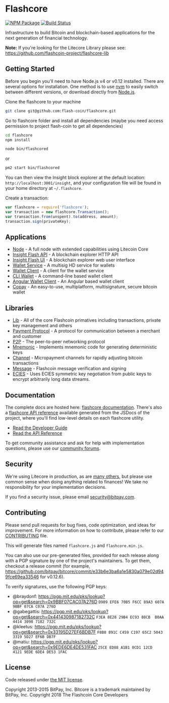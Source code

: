 Flashcore
=======

[![NPM Package](https://img.shields.io/npm/v/flashcore.svg?style=flat-square)](https://www.npmjs.org/package/flashcore)
[![Build Status](https://img.shields.io/travis/flashcoin-project/flashcore.svg?branch=master&style=flat-square)](https://travis-ci.org/flashcoin-project/flashcore)

Infrastructure to build Bitcoin and blockchain-based applications for the next generation of financial technology.

**Note:** If you're looking for the Litecore Library please see: https://github.com/flashcoin-project/flashcore-lib

## Getting Started

Before you begin you'll need to have Node.js v4 or v0.12 installed. There are several options for installation. One method is to use [nvm](https://github.com/creationix/nvm) to easily switch between different versions, or download directly from [Node.js](https://nodejs.org/).

Clone the flashcore to your machine

```bash
git clone git@github.com:flash-coin/flashcore.git
```

Go to flashcore folder and install all dependencies (maybe you need access permission to project flash-coin to get all dependencies)

```bash
cd flashcore
npm install
```
```bash
node bin/flashcored
```
or

```bash
pm2 start bin/flashcored
```

You can then view the Insight block explorer at the default location: `http://localhost:3001/insight`, and your configuration file will be found in your home directory at `~/.flashcore`.

Create a transaction:
```js
var flashcore = require('flashcore');
var transaction = new flashcore.Transaction();
var transaction.from(unspent).to(address, amount);
transaction.sign(privateKey);
```

## Applications

- [Node](https://github.com/flashcoin-project/flashcore-node) - A full node with extended capabilities using Litecoin Core
- [Insight Flash API](https://github.com/flashcoin-project/insight-flash-api) - A blockchain explorer HTTP API
- [Insight Flash UI](https://github.com/flashcoin-project/insight-flash-ui) - A blockchain explorer web user interface
- [Wallet Service](https://github.com/bitpay/bitcore-wallet-service) - A multisig HD service for wallets
- [Wallet Client](https://github.com/bitpay/bitcore-wallet-client) - A client for the wallet service
- [CLI Wallet](https://github.com/bitpay/bitcore-wallet) - A command-line based wallet client
- [Angular Wallet Client](https://github.com/bitpay/angular-bitcore-wallet-client) - An Angular based wallet client
- [Copay](https://github.com/bitpay/copay) - An easy-to-use, multiplatform, multisignature, secure bitcoin wallet

## Libraries

- [Lib](https://github.com/flashcoin-project/flashcore-lib) - All of the core Flashcoin primatives including transactions, private key management and others
- [Payment Protocol](https://github.com/bitpay/bitcore-payment-protocol) - A protocol for communication between a merchant and customer
- [P2P](https://github.com/flashcoin-project/flashcore-p2p) - The peer-to-peer networking protocol
- [Mnemonic](https://github.com/bitpay/bitcore-mnemonic) - Implements mnemonic code for generating deterministic keys
- [Channel](https://github.com/bitpay/bitcore-channel) - Micropayment channels for rapidly adjusting bitcoin transactions
- [Message](https://github.com/flashcoin-project/flashcore-message) - Flashcoin message verification and signing
- [ECIES](https://github.com/bitpay/bitcore-ecies) - Uses ECIES symmetric key negotiation from public keys to encrypt arbitrarily long data streams.

## Documentation

The complete docs are hosted here: [flashcore documentation](http://flashcore.io/guide/). There's also a [flashcore API reference](http://flashcore.io/api/) available generated from the JSDocs of the project, where you'll find low-level details on each flashcore utility.

- [Read the Developer Guide](http://flashcore.io/guide/)
- [Read the API Reference](http://flashcore.io/api/)

To get community assistance and ask for help with implementation questions, please use our [community forums](http://bitpaylabs.com/c/bitcore).

## Security

We're using Litecore in production, as are [many others](http://flashcore.io#projects), but please use common sense when doing anything related to finances! We take no responsibility for your implementation decisions.

If you find a security issue, please email security@bitpay.com.

## Contributing

Please send pull requests for bug fixes, code optimization, and ideas for improvement. For more information on how to contribute, please refer to our [CONTRIBUTING](https://github.com/flashcoin-project/flashcore/blob/master/CONTRIBUTING.md) file.

This will generate files named `flashcore.js` and `flashcore.min.js`.

You can also use our pre-generated files, provided for each release along with a PGP signature by one of the project's maintainers. To get them, checkout a release commit (for example, https://github.com/bitpay/bitcore/commit/e33b6e3ba6a1e5830a079e02d949fce69ea33546 for v0.12.6).

To verify signatures, use the following PGP keys:
- @braydonf: https://pgp.mit.edu/pks/lookup?op=get&search=0x9BBF07CAC07A276D `D909 EFE6 70B5 F6CC 89A3 607A 9BBF 07CA C07A 276D`
- @gabegattis: https://pgp.mit.edu/pks/lookup?op=get&search=0x441430987182732C `F3EA 8E28 29B4 EC93 88CB  B0AA 4414 3098 7182 732C`
- @kleetus: https://pgp.mit.edu/pks/lookup?op=get&search=0x33195D27EF6BDB7F `F8B0 891C C459 C197 65C2 5043 3319 5D27 EF6B DB7F`
- @matiu: https://pgp.mit.edu/pks/lookup?op=get&search=0x9EDE6DE4DE531FAC `25CE ED88 A1B1 0CD1 12CD  4121 9EDE 6DE4 DE53 1FAC`

## License

Code released under [the MIT license](https://github.com/flashcoin-project/flashcore/blob/master/LICENSE).

Copyright 2013-2015 BitPay, Inc. Bitcore is a trademark maintained by BitPay, Inc.
Copyright 2018 The Flashcoin Core Developers
